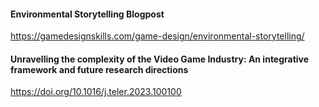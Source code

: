 #### Environmental Storytelling Blogpost
https://gamedesignskills.com/game-design/environmental-storytelling/
#### Unravelling the complexity of the Video Game Industry: An integrative framework and future research directions
https://doi.org/10.1016/j.teler.2023.100100
#### 
